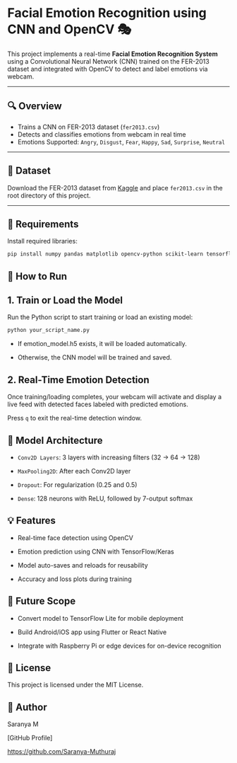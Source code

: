# Facial Emotion Recognition using CNN and OpenCV 🎭

This project implements a real-time **Facial Emotion Recognition System** using a Convolutional Neural Network (CNN) trained on the FER-2013 dataset and integrated with OpenCV to detect and label emotions via webcam.

---

## 🔍 Overview

- Trains a CNN on FER-2013 dataset (`fer2013.csv`)
- Detects and classifies emotions from webcam in real time
- Emotions Supported: `Angry`, `Disgust`, `Fear`, `Happy`, `Sad`, `Surprise`, `Neutral`

---

## 📁 Dataset

Download the FER-2013 dataset from [Kaggle](https://www.kaggle.com/datasets/msambare/fer2013) and place `fer2013.csv` in the root directory of this project.

---

## 🧰 Requirements

Install required libraries:

```bash
pip install numpy pandas matplotlib opencv-python scikit-learn tensorflow
```
## 🚀 How to Run

## 1. Train or Load the Model

Run the Python script to start training or load an existing model:

```bash    Copy    Edit
python your_script_name.py
```
- If emotion_model.h5 exists, it will be loaded automatically.

- Otherwise, the CNN model will be trained and saved.

## 2. Real-Time Emotion Detection

Once training/loading completes, your webcam will activate and display a live feed with detected faces labeled with predicted emotions.

Press ``q`` to exit the real-time detection window.

## 🧠 Model Architecture

- ``Conv2D Layers``: 3 layers with increasing filters (32 → 64 → 128)

- ``MaxPooling2D``: After each Conv2D layer

- ``Dropout``: For regularization (0.25 and 0.5)

- ``Dense``: 128 neurons with ReLU, followed by 7-output softmax

## 💡 Features

- Real-time face detection using OpenCV

- Emotion prediction using CNN with TensorFlow/Keras

- Model auto-saves and reloads for reusability

- Accuracy and loss plots during training

## 📱 Future Scope

- Convert model to TensorFlow Lite for mobile deployment

- Build Android/iOS app using Flutter or React Native

- Integrate with Raspberry Pi or edge devices for on-device recognition

## 📜 License

This project is licensed under the MIT License.

## 🙋 Author

Saranya M

[GitHub Profile]

https://github.com/Saranya-Muthuraj

